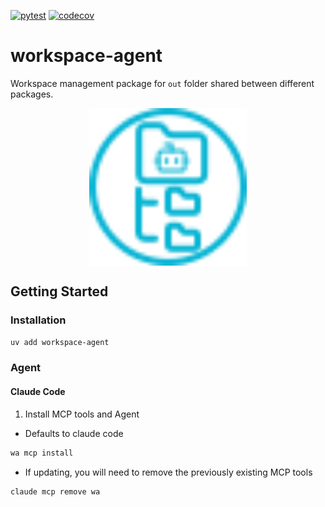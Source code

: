 [![pytest](https://github.com/ppak10/workspace-agent/actions/workflows/pytest.yml/badge.svg)](https://github.com/ppak10/workspace-agent/actions/workflows/pytest.yml)
[![codecov](https://codecov.io/github/ppak10/workspace-agent/graph/badge.svg?token=BJBTFCWMR4)](https://codecov.io/github/ppak10/workspace-agent)

# workspace-agent

 Workspace management package for `out` folder shared between different packages.

<div style="display: flex; justify-content: center;">
  <img src="./icon.svg" alt="Logo" width="50%">
</div>

## Getting Started
### Installation
```bash
uv add workspace-agent 
```

### Agent
#### Claude Code
1. Install MCP tools and Agent
- Defaults to claude code
```bash
wa mcp install
```

- If updating, you will need to remove the previously existing MCP tools
```bash
claude mcp remove wa
```
